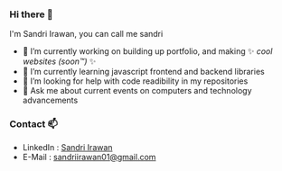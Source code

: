 ### Hi there 👋
I'm Sandri Irawan, you can call me sandri
- 🔭 I’m currently working on building up portfolio, and making ✨ _cool websites (soon™️)_ ✨
- 🌱 I’m currently learning javascript frontend and backend libraries
- 🤔 I’m looking for help with code readibility in my repositories
- 💬 Ask me about current events on computers and technology advancements

### Contact 📫
- LinkedIn : [Sandri Irawan]
- E-Mail : [sandriirawan01@gmail.com]

[Sandri Irawan]: <https://www.linkedin.com/in/sandriirawann/>
[sandriirawan01@gmail.com]: <mailto:sandriirawan01@gmail.com>

